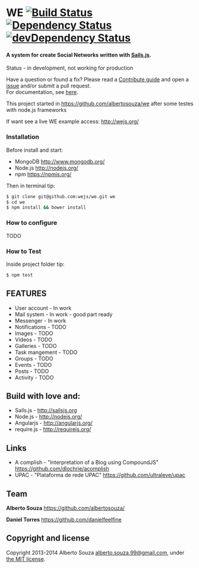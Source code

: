# WE [![Build Status](https://travis-ci.org/wejs/we.png?branch=master)](https://travis-ci.org/wejs/we) [![Dependency Status](https://david-dm.org/wejs/we.png?theme=shields.io)](https://david-dm.org/wejs/we) [![devDependency Status](https://david-dm.org/wejs/we/dev-status.png?theme=shields.io)](https://david-dm.org/wejs/we#info=devDependencies)
#### A system for create Social Networks  written with [Sails.js](http://sailsjs.org).

Status - in development, not working for production

Have a question or found a fix? Please read a [Contribute guide](https://github.com/wejs/we/blob/master/CONTRIBUTING.md) and open a [issue](https://github.com/wejs/we/issues) and/or submit a pull request. <br>
For documentation, see [here](https://github.com/wejs/we/blob/master/DOCUMENTATION.md).

This project started in https://github.com/albertosouza/we after some testes with node.js frameworks

If want see a live WE example access: http://wejs.org/

### Installation

Before install and start:
* MongoDB http://www.mongodb.org/
* Node.js http://nodejs.org/
* npm https://npmjs.org/

Then in terminal tip:

```sh
$ git clone git@github.com:wejs/we.git we
$ cd we
$ npm install && bower install
```
### How to configure

TODO

### How to Test

Inside project folder tip:
```sh
$ npm test
```


## FEATURES

* User account - In work
* Mail system - In work - good part ready
* Messenger - In work
* Notifications - TODO
* Images - TODO
* Vídeos - TODO
* Galleries - TODO
* Task mangement - TODO
* Groups - TODO
* Events - TODO
* Posts - TODO
* Activity - TODO


## Build with love and:
* Sails.js - http://sailsjs.org
* Node.js - http://nodejs.org/
* Angularjs - http://angularjs.org/
* require.js - http://requirejs.org/

## Links
* A complish - "Interpretation of a Blog using CompoundJS" https://github.com/dlochrie/acomplish
* UPAC - "Plataforma de rede UPAC" https://github.com/ultraleve/upac


## Team

**Alberto Souza** <https://github.com/albertosouza/>

**Daniel Torres** <https://github.com/danielfeelfine>


## Copyright and license

Copyright 2013-2014 Alberto Souza <alberto.souza.99@gmail.com>, under [the MIT license](LICENSE).
